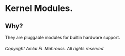 # Kernel Modules.

## Why?

They are pluggable modules for builtin hardware support.

###### Copyright Amlal EL Mahrouss. All rights reserved.
